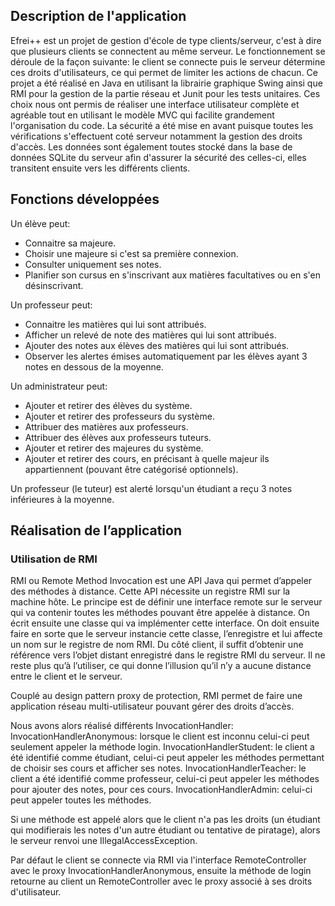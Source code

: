## Description de l'application

Efrei++ est un projet de gestion d'école de type clients/serveur, c'est à dire que plusieurs clients se connectent au même serveur. Le fonctionnement se déroule de la façon suivante: le client se connecte puis le serveur détermine ces droits d'utilisateurs, ce qui permet de limiter les actions de chacun.
Ce projet a été réalisé en Java en utilisant la librairie graphique Swing ainsi que RMI pour la gestion de la partie réseau et Junit pour les tests unitaires. Ces choix nous ont permis de réaliser une interface utilisateur complète et agréable tout en utilisant le modèle MVC qui facilite grandement l'organisation du code.
La sécurité a été mise en avant puisque toutes les vérifications s'effectuent coté serveur notamment la gestion des droits d'accès. Les données sont également toutes stocké dans la base de données SQLite du serveur afin d'assurer la sécurité des celles-ci, elles transitent ensuite vers les différents clients.

## Fonctions développées 

Un élève peut:
- Connaitre sa majeure.
- Choisir une majeure si c'est sa première connexion.
- Consulter uniquement ses notes.
- Planifier son cursus en s'inscrivant aux matières facultatives ou en s'en désinscrivant.

Un professeur peut:
- Connaitre les matières qui lui sont attribués.
- Afficher un relevé de note des matières qui lui sont attribués.
- Ajouter des notes aux élèves des matières qui lui sont attribués.
- Observer les alertes émises automatiquement par les élèves ayant 3 notes en dessous de la moyenne.

Un administrateur peut:
- Ajouter et retirer des élèves du système.
- Ajouter et retirer des professeurs du système.
- Attribuer des matières aux professeurs.
- Attribuer des élèves aux professeurs tuteurs.
- Ajouter et retirer des majeures du système.
- Ajouter et retirer des cours, en précisant à quelle majeur ils appartiennent (pouvant être catégorisé optionnels).

Un professeur (le tuteur) est alerté lorsqu'un étudiant a reçu 3 notes inférieures à la moyenne.


## Réalisation de l’application

### Utilisation de RMI

RMI ou Remote Method Invocation est une API Java qui permet d’appeler des méthodes à distance. Cette API nécessite un registre RMI sur la machine hôte.
Le principe est de définir une interface remote sur le serveur qui va contenir toutes les méthodes pouvant être appelée à distance. On écrit ensuite une classe qui va implémenter
cette interface. On doit ensuite faire en sorte que le serveur instancie cette classe, l’enregistre et lui affecte un nom sur le registre de nom RMI.
Du côté client, il suffit d’obtenir une référence vers l’objet distant enregistré dans le registre RMI du serveur. Il ne reste plus qu’à l’utiliser, ce qui donne l’illusion qu’il n’y a aucune
distance entre le client et le serveur.

Couplé au design pattern proxy de protection, RMI permet de faire une application réseau multi-utilisateur pouvant gérer des droits d’accès.

Nous avons alors réalisé différents InvocationHandler:
  InvocationHandlerAnonymous: lorsque le client est inconnu celui-ci peut seulement appeler la méthode login.
  InvocationHandlerStudent: le client a été identifié comme étudiant, celui-ci peut appeler les méthodes permettant de choisir ses cours et afficher ses notes.
  InvocationHandlerTeacher: le client a été identifié comme professeur, celui-ci peut appeler les méthodes pour ajouter des notes, pour ces cours.
  InvocationHandlerAdmin: celui-ci peut appeler toutes les méthodes.
  
Si une méthode est appelé alors que le client n'a pas les droits (un étudiant qui modifierais les notes d'un autre étudiant ou tentative de piratage), alors le serveur
renvoi une IllegalAccessException.

Par défaut le client se connecte via RMI via l'interface RemoteController avec le proxy InvocationHandlerAnonymous, ensuite la méthode de login retourne au client un RemoteController avec le proxy associé à ses droits d'utilisateur.

